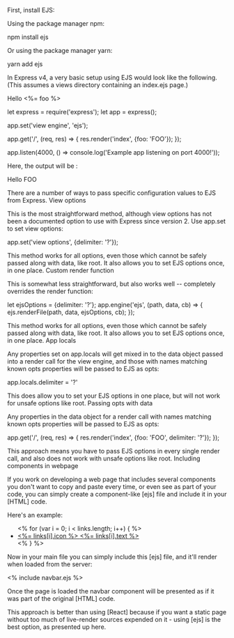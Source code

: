 First, install EJS:

Using the package manager npm:

npm install ejs

Or using the package manager yarn:

yarn add ejs

In Express v4, a very basic setup using EJS would look like the following. (This assumes a views directory containing an index.ejs page.)

<html>
   <body>
      Hello <%= foo %>
   </body>
</html>

let express = require('express');
let app = express();

app.set('view engine', 'ejs');

app.get('/', (req, res) => {
res.render('index', {foo: 'FOO'});
});

app.listen(4000, () => console.log('Example app listening on port 4000!'));

Here, the output will be :

Hello FOO

There are a number of ways to pass specific configuration values to EJS from Express.
View options

This is the most straightforward method, although view options has not been a documented option to use with Express since version 2. Use app.set to set view options:

app.set('view options', {delimiter: '?'});

This method works for all options, even those which cannot be safely passed along with data, like root. It also allows you to set EJS options once, in one place.
Custom render function

This is somewhat less straightforward, but also works well -- completely overrides the render function:

let ejsOptions = {delimiter: '?'};
app.engine('ejs', (path, data, cb) => {
ejs.renderFile(path, data, ejsOptions, cb);
});

This method works for all options, even those which cannot be safely passed along with data, like root. It also allows you to set EJS options once, in one place.
App locals

Any properties set on app.locals will get mixed in to the data object passed into a render call for the view engine, and those with names matching known opts properties will be passed to EJS as opts:

app.locals.delimiter = '?'

This does allow you to set your EJS options in one place, but will not work for unsafe options like root.
Passing opts with data

Any properties in the data object for a render call with names matching known opts properties will be passed to EJS as opts:

app.get('/', (req, res) => {
res.render('index', {foo: 'FOO', delimiter: '?'});
});

This approach means you have to pass EJS options in every single render call, and also does not work with unsafe options like root.
Including components in webpage

If you work on developing a web page that includes several components you don't want to copy and paste every time, or even see as part of your code, you can simply create a component-like [ejs] file and include it in your [HTML] code.

Here's an example:

<!-- navbar.ejs -->
<nav class="navbar">
  <ul class="navbar-blocks">
    <% for (var i = 0; i < links.length; i++) { %>
      <li class="nav-icon">
        <a href="<%= links[i].href %>" class="nav-link">
          <%= links[i].icon %>
          <span class="link-text"><%= links[i].text %></span>
        </a>
      </li>
    <% } %>
  </ul>
</nav>

Now in your main file you can simply include this [ejs] file, and it'll render when loaded from the server:

<!-- main.ejs -->
<HTML>
  <head>
    <title> Homepage </title>
  </head>
  <body>
    <% include navbar.ejs %>
    <!-- Here you can add those JS variables, because the page will render everything and find them when he loads the included file-->
    <script>
      const links = [
        {
          href: '/',
          icon: '<svg>...</svg>',
          text: 'Home'
        },
        {
          href: 'collection',
          icon: '<svg>...</svg>',
          text: 'Collection'
        },
        {
          href: 'live',
          icon: '<svg>...</svg>',
          text: 'Live'
        }
      ];
    </script>
  </body>
</html>

Once the page is loaded the navbar component will be presented as if it was part of the original [HTML] code.

This approach is better than using [React] because if you want a static page without too much of live-render sources expended on it - using [ejs] is the best option, as presented up here.
